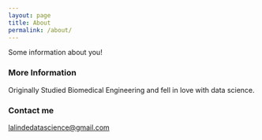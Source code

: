 ```yaml
---
layout: page
title: About
permalink: /about/
---
```


Some information about you!

### More Information

Originally Studied Biomedical Engineering and fell in love with data science.

### Contact me

[lalindedatascience@gmail.com](mailto:lalindedatascience@gmail.com)

